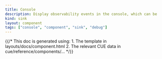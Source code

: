 ```yaml
---
title: Console
description: Display observability events in the console, which can be useful for debugging purposes
kind: sink
layout: component
tags: ["console", "component", "sink", "debug"]
---
```


{{/* This doc is generated using:
     1. The template in layouts/docs/component.html
     2. The relevant CUE data in cue/reference/components/... */}}
